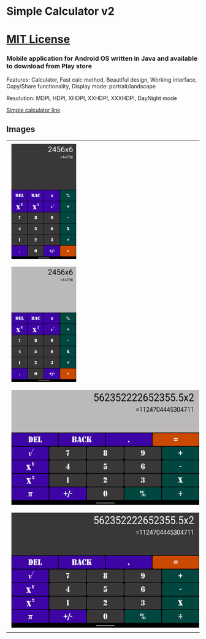# Simple Calculator v2
# [MIT License](LICENSE)

### Mobile application for Android OS written in Java and available to download from Play store

<p>Features: Calculator, Fast calc method, Beautiful design, Working interface, Copy/Share functionality, Display mode: portrait/landscape</p>
<p>Resolution: MDPI, HDPI, XHDPI, XXHDPI, XXXHDPI, DayNight mode</p>

<a href="https://play.google.com/store/apps/details?id=com.martinatanasov.simplecalculatorv2">Simple calculator link</a>

## Images


<table>
    <tr>
        <td><img src="images/1.png" height=300 style="max-height: 466px; margin: 6px;" alt="Calculator 1"></td>
    </tr>
    <tr>
        <td><img src="images/2.png" height=300 style="max-height: 466px; margin: 6px;" alt="Calculator 2"></td>
    </tr>
    <tr>
        <td><img src="images/3.png" height=300 style="max-height: 466px; margin: 6px;" alt="Calculator 3"></td>
    </tr>    
    <tr>
        <td><img src="images/4.png" height=300 style="max-height: 466px; margin: 6px;" alt="Calculator 4"></td>
    </tr>
</table>



